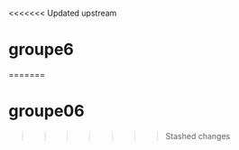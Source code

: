 <<<<<<< Updated upstream
# groupe6<!-- Halil : modif 3 sur tous les fichiers -->
=======
# groupe06
>>>>>>> Stashed changes
